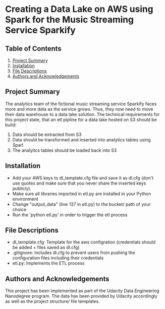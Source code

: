 # Creating a Data Lake on AWS using Spark for the Music Streaming Service Sparkify

## Table of Contents
1. [Project Summary](#Project-Sumary)
2. [Installation](#Installation)
3. [File Descriptions](#File-Descriptions)
4. [Authors and Acknowledgements](#Authors-Acknowledgements)

## Project Summary <a name="Project-Sumary"></a>
The analytics team of the fictional music streaming service Sparkify faces more and more data as the service grows.
Thus, they now need to move their data warehouse to a data lake solution.
The technical requirements for this project state, that an etl pipline for a data lake hosted on S3 should be build:
1. Data should be extracted from S3
2. Data should be transformed and inserted into analytics tables using Sparl
3. The analyitcs tables should be loaded back into S3

## Installation <a name="Installation"></a>
* Add your AWS keys to dl_template.cfg file and save it as dl.cfg (don't use quotes and make sure that you never share the inserted keys publicly).
* Make sure all libraries imported in etl.py are installed in your Python environment
* Change "output_data" (line 137 in etl.py) to the bucket/ path of your choice
* Run the 'python etl.py' in order to trigger the etl process

## File Descriptions <a name="File-Descriptions"></a>
* dl_template.cfg: Template for the aws configration (credentials should be added + files saved as dl.cfg)
* .gitignore: Includes dl.cfg to prevent users from pushing the configuration files including their credentials
* etl.py: Implements the ETL process

## Authors and Acknowledgements <a name="Authors-Acknowledgements"></a>
This project has been implemented as part of the Udacity Data Engineering Nanodegree program. The data has been provided by Udacity accordingly as well as the project structure/ file templates.
